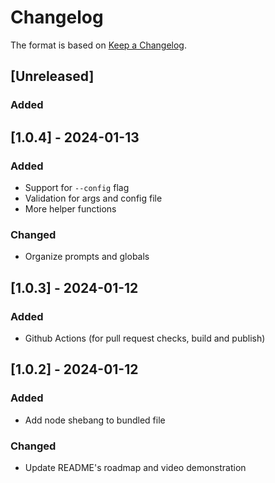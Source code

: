 # Changelog
The format is based on [Keep a Changelog](https://keepachangelog.com/en/1.0.0/).

## [Unreleased]
### Added

## [1.0.4] - 2024-01-13
### Added
- Support for `--config` flag
- Validation for args and config file
- More helper functions

### Changed
- Organize prompts and globals

## [1.0.3] - 2024-01-12
### Added
- Github Actions (for pull request checks, build and publish)

## [1.0.2] - 2024-01-12
### Added
- Add node shebang to bundled file

### Changed
- Update README's roadmap and video demonstration
